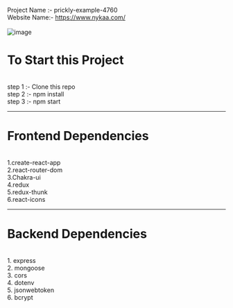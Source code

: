Project Name :- prickly-example-4760
<br/>
Website Name:- https://www.nykaa.com/ 
<br/>
<br/>
![image](https://user-images.githubusercontent.com/104342116/212825641-5331b014-f50f-4e45-8364-d2956f9258c7.png)

<h1>To Start this Project</h1><br/>
step 1 :- Clone this repo <br/>
step 2 :- npm install <br/>
step 3 :- npm start <br/>
<hr/>
<h1>Frontend Dependencies</h1> <br/>
1.create-react-app <br/>
2.react-router-dom <br/>
3.Chakra-ui <br/>
4.redux <br/>
5.redux-thunk <br/>
6.react-icons <br/>
<hr/>
<h1>Backend Dependencies </h1> <br/>
1. express <br/>
2. mongoose <br/>
3. cors <br/>
4. dotenv <br/>
5. jsonwebtoken <br/>
6. bcrypt <br/>

